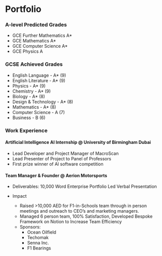 # Portfolio 

### A-level Predicted Grades
- GCE Further Mathematics A*
- GCE Mathematics A*
- GCE Computer Science A* 
- GCE Physics A

### GCSE Achieved Grades
- English Language - A* (9) 
- English Literature - A* (9) 
- Physics - A* (9) 
- Chemistry - A* (9)
- Biology - A* (8) 
- Design & Technology - A* (8)
- Mathematics - A* (8) 
- Computer Science - A (7) 
- Business - B (6) 

### Work Experience 
#### Artificial Intelligence AI Internship @ University of Birmingham Dubai
- Lead Developer and Project Manager of MacroScan
- Lead Presenter of Project to Panel of Professors 
- First prize winner of AI software competition

#### Team Manager & Founder @ Aerion Motorsports
- Deliverables:
  10,000 Word Enterprise Portfolio
  Led Verbal Presentation

- Impact
  - Raised >10,000 AED for F1-in-Schools team through in person meetings and outreach to CEO’s and marketing managers.
  - Managed 6 person team, 100% Satisfaction, Developed Bespoke Framework on Notion to Increase Team Efficiency
  - Sponsors:
    - Ocean Oilfield
    - Techomak
    - Senna Inc.
    - F1 Bearings 

  
  
